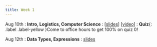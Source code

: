 ```yaml
---
title: Week 1
---
```


Aug 10th
: **Intro, Logistics, Computer Science**
  : [[slides](https://docs.google.com/presentation/d/1dUQp4kdTE5fZprGSWgJbdlsWQaUYvoZ_/edit?usp=sharing&ouid=114310739312164916072&rtpof=true&sd=true)] [[video](https://www.youtube.com/watch?v=OfQASGwrwro)]
: **Quiz**{: .label .label-yellow }Come to office hours to get 100% on quiz 0!

Aug 12th
: **Data Types, Expressions**
  : [slides](#)

